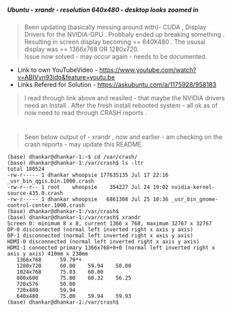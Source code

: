 ##### Ubuntu - xrandr - resolution 640x480 - desktop looks zoomed in

> Been updating (basically messing around with)- CUDA , Display Drivers for the NVIDIA-GPU . Probbaly ended up breaking something . Resulting in screen display becoming == 640X480 . The ususal display was == 1366x768 OR 1280x720.   
Issue now solved - may occur again - needs to be documented. 

- Link to own YouTubeVideo - https://www.youtube.com/watch?v=ABIVvn93ido&feature=youtu.be
- Links Refered for Solution - https://askubuntu.com/a/1175928/958183

> I read through link above and reasiled - that maybe the NVIDIA drivers need an Install . After the fresh install rebooted system - all ok as of now need to read through CRASH reports . 
#

> Seen below output of - xrandr , now and earlier - am checking on the crash reports - may update this README. 

```
(base) dhankar@dhankar-1:~$ cd /var/crash/
(base) dhankar@dhankar-1:/var/crash$ ls -ltr
total 180524
-rw-r----- 1 dhankar whoopsie 177635135 Jul 17 22:16 _usr_bin_qgis.bin.1000.crash
-rw-r--r-- 1 root    whoopsie    354227 Jul 24 19:02 nvidia-kernel-source-435.0.crash
-rw-r----- 1 dhankar whoopsie   6861308 Jul 25 10:36 _usr_bin_gnome-control-center.1000.crash
(base) dhankar@dhankar-1:/var/crash$ 
(base) dhankar@dhankar-1:/var/crash$ xrandr
Screen 0: minimum 8 x 8, current 1366 x 768, maximum 32767 x 32767
DP-0 disconnected (normal left inverted right x axis y axis)
DP-1 disconnected (normal left inverted right x axis y axis)
HDMI-0 disconnected (normal left inverted right x axis y axis)
HDMI-1 connected primary 1366x768+0+0 (normal left inverted right x axis y axis) 410mm x 230mm
   1366x768      59.79*+
   1280x720      60.00    59.94    50.00  
   1024x768      75.03    60.00  
   800x600       75.00    60.32    56.25  
   720x576       50.00  
   720x480       59.94  
   640x480       75.00    59.94    59.93  
(base) dhankar@dhankar-1:/var/crash$ 
```

